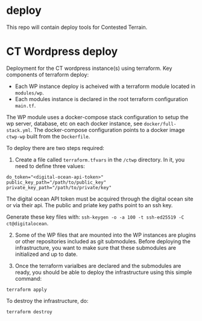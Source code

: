 # deploy

This repo will contain deploy tools for Contested Terrain.

# CT Wordpress deploy

Deployment for the CT wordpress instance(s) using terraform. Key components of terraform deploy:

* Each WP instance deploy is acheived with a terraform module located in `modules/wp`.
* Each modules instance is declared in the root terraform configuration `main.tf`.

The WP module uses a docker-compose stack configuration to setup the wp server, database, etc on each docker instance, see `docker/full-stack.yml`. The docker-compose configuration points to a docker image `ctwp-wp` built from the `Dockerfile`.

To deploy there are two steps required:

1. Create a file called `terraform.tfvars` in the `/ctwp` directory. In it, you need to define three values:

```
do_token="<digital-ocean-api-token>"
public_key_path="/path/to/public_key"
private_key_path="/path/to/private/key"
```

The digital ocean API token must be acquired through the digital ocean site or via their api. The public and priate key paths point to an ssh key.

Generate these key files with: `ssh-keygen -o -a 100 -t ssh-ed25519 -C ct@digitalocean`.

2. Some of the WP files that are mounted into the WP instances are plugins or other repositories included as git submodules. Before deploying the infrastructure, you want to make sure that these submodules are initialized and up to date. 

3. Once the terraform varialbes are declared and the submodules are ready, you should be able to deploy the infrastructure using this simple command:

```
terraform apply
```

To destroy the infrastructure, do:

```
terraform destroy
```



